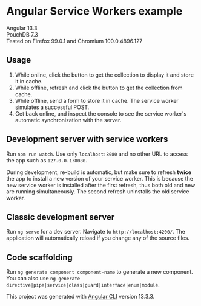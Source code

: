 # Angular Service Workers example

Angular 13.3\
PouchDB 7.3\
Tested on Firefox 99.0.1 and Chromium 100.0.4896.127

## Usage
1. While online, click the button to get the collection to display it and store it in cache.
2. While offline, refresh and click the button to get the collection from cache.
3. While offline, send a form to store it in cache. The service worker simulates a successful POST.
4. Get back online, and inspect the console to see the service worker's automatic synchronization with the server.

## Development server with service workers
Run `npm run watch`. Use only `localhost:8080` and no other URL to access the app such as `127.0.0.1:8080`.

During development, re-build is automatic, but make sure to refresh __**twice**__ the app to install a new version of your service worker. This is because the new service worker is installed after the first refresh, thus both old and new are running simultaneously. The second refresh uninstalls the old service worker.

## Classic development server

Run `ng serve` for a dev server. Navigate to `http://localhost:4200/`. The application will automatically reload if you change any of the source files.

## Code scaffolding

Run `ng generate component component-name` to generate a new component. You can also use `ng generate directive|pipe|service|class|guard|interface|enum|module`.


This project was generated with [Angular CLI](https://github.com/angular/angular-cli) version 13.3.3.
